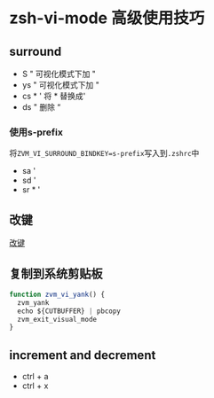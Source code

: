 # zsh-vi-mode 高级使用技巧

## surround
- S "  可视化模式下加 "
- ys " 可视化模式下加 " 
- cs * ' 将 * 替换成'
- ds " 删除 “

### 使用s-prefix 
将`ZVM_VI_SURROUND_BINDKEY=s-prefix`写入到`.zshrc`中
- sa '
- sd '
- sr * '

## 改键

[改键](https://github.com/jeffreytse/zsh-vi-mode#custom-widgets-and-keybindings)

## 复制到系统剪贴板

```js 
function zvm_vi_yank() {
  zvm_yank 
  echo ${CUTBUFFER} | pbcopy
  zvm_exit_visual_mode
}
```

## increment and decrement
- ctrl + a
- ctrl + x